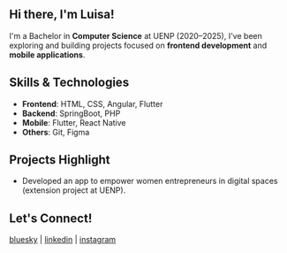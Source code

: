 ## Hi there, I'm Luisa!

I'm a Bachelor in **Computer Science** at UENP (2020–2025), I've been exploring and building projects focused on **frontend development** and **mobile applications**.


## Skills & Technologies
- **Frontend**: HTML, CSS, Angular, Flutter
- **Backend**: SpringBoot, PHP
- **Mobile**: Flutter, React Native
- **Others**: Git, Figma

## Projects Highlight
- Developed an app to empower women entrepreneurs in digital spaces (extension project at UENP).

## Let's Connect!

[bluesky](https://bsky.app/profile/luscifer.bsky.social) | [linkedin](https://www.linkedin.com/in/luisa-farias-a76936302/) | [instagram](https://www.instagram.com/lus.dev/)
